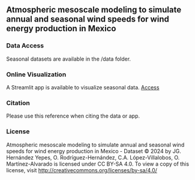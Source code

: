 ## Atmospheric mesoscale modeling to simulate annual and seasonal wind speeds for wind energy production in Mexico

### Data Access
Seasonal datasets are available in the /data folder.

### Online Visualization
A Streamlit app is available to visualize seasonal data.
[Access](https://mexico-wrf-ws.streamlit.app)

### Citation
Please use this reference when citing the data or app.

### License
Atmospheric mesoscale modeling to simulate annual and seasonal wind speeds for wind energy production in Mexico - Dataset © 2024 by JG. Hernández Yepes, O. Rodríguez-Hernández, C.A. López-Villalobos, O. Martínez-Alvarado is licensed under CC BY-SA 4.0. To view a copy of this license, visit http://creativecommons.org/licenses/by-sa/4.0/
